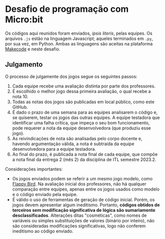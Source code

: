 # Desafio de programação com Micro:bit

Os códigos aqui reunidos foram enviados, _ipsis literis_, pelas equipes. Os arquivos `.js` estão na linguagem Javascript; aqueles terminados em `.py`, por sua vez, em Python. Ambas as linguagens são aceitas na plataforma [Makecode](https://makecode.microbit.org) e neste desafio.

## Julgamento

O processo de julgamente dos jogos segue os seguintes passos:

1. Cada equipe recebe uma avaliação distinta por parte dos professores.
1. É escolhido o melhor jogo dessa primeira avaliação, o qual recebe a nota 10.
1. Todas as notas dos jogos são publicadas em local público, como este GitHub.
1. É dado o prazo de uma semana para as equipes analisarem o código e, se quiserem, testar os jogos das outras equipes. A equipe testadora que identificar uma falha crítica, que impeça o seu bom funcionamento, pode requerer a nota da equipe desenvolvedora (que produziu esse jogo).
1. As reivindicações de nota são analisadas pelo corpo docente e, havendo argumentação válida, a nota é subtraída da equipe desenvolvedora para a equipe testadora.
1. Ao final do prazo, é publicada a nota final de cada equipe, que compõe a nota final da entrega 2 (mês 2) da disciplina de ITL semestre 2023.2.

Considerações importantes:

- Os jogos enviados podem se referir a um mesmo jogo modelo, como [Flappy Bird](https://makecode.microbit.org/99604-32092-71181-64935). Na avaliação inicial dos professores, não há qualquer comparação entre equipes, apenas entre os jogos usados como modelo e o código enviado pela equipe.
- É válido o uso de ferramentas de geração de código inicial. Porém, os jogos devem apresentar algum ineditismo. Portanto, **códigos obtidos de terceiros sem modificação significativa de lógica são sumariamente desclassificados**. Alterações ditas "cosméticas", como nomes de variáveis ou simples substituições de valores (binário por inteiro), não são consideradas modificações significativas, logo não conferem ineditismo ao código enviado.
